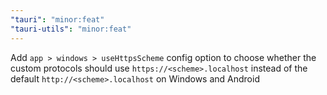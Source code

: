 ```yaml
---
"tauri": "minor:feat"
"tauri-utils": "minor:feat"
---
```


Add `app > windows > useHttpsScheme` config option to choose whether the custom protocols should use `https://<scheme>.localhost` instead of the default `http://<scheme>.localhost` on Windows and Android



